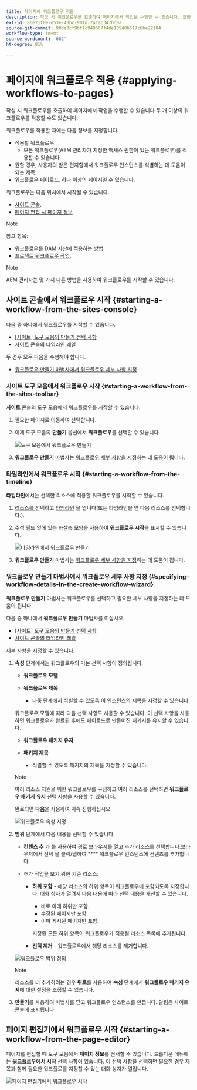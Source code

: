 ```yaml
---
title: 페이지에 워크플로우 적용
description: 작성 시 워크플로우를 호출하여 페이지에서 작업을 수행할 수 있습니다. 또한 둘 이상의 워크플로우를 적용할 수도 있습니다.
exl-id: 86e71f0e-e53e-40bc-901d-2a1ab347bd0a
source-git-commit: 90de3cf9bf1c949667f4de109d0b517c6be22184
workflow-type: tm+mt
source-wordcount: '662'
ht-degree: 81%

---
```


# 페이지에 워크플로우 적용 {#applying-workflows-to-pages}

작성 시 워크플로우를 호출하여 페이지에서 작업을 수행할 수 있습니다.두 개 이상의 워크플로우를 적용할 수도 있습니다.

워크플로우를 적용할 때에는 다음 정보를 지정합니다.

* 적용할 워크플로우.
   *  모든 워크플로우(AEM 관리자가 지정한 액세스 권한이 있는 워크플로우)를 적용할 수 있습니다.
* 원할 경우, 사용자의 받은 편지함에서 워크플로우 인스턴스를 식별하는 데 도움이 되는 제목.
* 워크플로우 페이로드. 하나 이상의 페이지일 수 있습니다.

워크플로우는 다음 위치에서 시작될 수 있습니다.

* [사이트 콘솔](#starting-a-workflow-from-the-sites-console).
* [페이지 편집 시 페이지 정보](#starting-a-workflow-from-the-page-editor)

>[!NOTE]
>
>참고 항목:
>
>* 워크플로우를 DAM 자산에 적용하는 방법
>* [프로젝트 워크플로우 작업](/help/sites-cloud/authoring/projects/workflows.md).


<!-- 
>* [How to apply workflows to DAM assets](/help/assets/assets-workflow.md).
>* [Working with Project Workflows](/help/sites-cloud/authoring/projects/workflows.md).
-->

>[!NOTE]
>
>AEM 관리자는 몇 가지 다른 방법을 사용하여 워크플로우를 시작할 수 있습니다.

<!-- 
>AEM administrators can [start workflows using several other methods](/help/sites-administering/workflows-starting.md).
-->

## 사이트 콘솔에서 워크플로우 시작 {#starting-a-workflow-from-the-sites-console}

다음 중 하나에서 워크플로우를 시작할 수 있습니다.

* [[사이트] 도구 모음의 만들기 선택 사항](#starting-a-workflow-from-the-sites-toolbar)
* [사이트 콘솔의 타임라인 레일](#starting-a-workflow-from-the-timeline)

두 경우 모두 다음을 수행해야 합니다.

* [워크플로우 만들기 마법사에서 워크플로우 세부 사항 지정](#specifying-workflow-details-in-the-create-workflow-wizard)

### 사이트 도구 모음에서 워크플로우 시작 {#starting-a-workflow-from-the-sites-toolbar}

**사이트** 콘솔의 도구 모음에서 워크플로우를 시작할 수 있습니다.

1. 필요한 페이지로 이동하여 선택합니다.

1. 이제 도구 모음의 **만들기** 옵션에서 **워크플로우**&#x200B;를 선택할 수 있습니다.

   ![도구 모음에서 워크플로우 만들기](/help/sites-cloud/authoring/assets/workflows-create-from-toolbar.png)

1. **워크플로우 만들기** 마법사는 [워크플로우 세부 사항을 지정](#specifying-workflow-details-in-the-create-workflow-wizard)하는 데 도움이 됩니다.

### 타임라인에서 워크플로우 시작  {#starting-a-workflow-from-the-timeline}

**타임라인**&#x200B;에서는 선택한 리소스에 적용할 워크플로우를 시작할 수 있습니다.

1. [리소스를 ](/help/sites-cloud/authoring/getting-started/basic-handling.md#viewing-and-selecting-resources) 선택하고  [타임라인](/help/sites-cloud/authoring/getting-started/basic-handling.md#timeline) 을 엽니다(또는 타임라인을 연 다음 리소스를 선택합니다.).
1. 주석 필드 옆에 있는 화살촉 모양을 사용하여 **워크플로우 시작**&#x200B;을 표시할 수 있습니다.

   ![타임라인에서 워크플로우 만들기](/help/sites-cloud/authoring/assets/workflows-create-from-timeline.png)

1. **워크플로우 만들기** 마법사는 [워크플로우 세부 사항을 지정](#specifying-workflow-details-in-the-create-workflow-wizard)하는 데 도움이 됩니다.

### 워크플로우 만들기 마법사에서 워크플로우 세부 사항 지정  {#specifying-workflow-details-in-the-create-workflow-wizard}

**워크플로우 만들기** 마법사는 워크플로우를 선택하고 필요한 세부 사항을 지정하는 데 도움이 됩니다.

다음 중 하나에서 **워크플로우 만들기** 마법사를 여십시오.

* [[사이트] 도구 모음의 만들기 선택 사항](#starting-a-workflow-from-the-sites-toolbar)
* [사이트 콘솔의 타임라인 레일](#starting-a-workflow-from-the-timeline)

세부 사항을 지정할 수 있습니다.

1. **속성** 단계에서는 워크플로우의 기본 선택 사항이 정의됩니다.

   * **워크플로우 모델**
   * **워크플로우 제목**

      * 나중 단계에서 식별할 수 있도록 이 인스턴스의 제목을 지정할 수 있습니다.

   워크플로우 모델에 따라 다음 선택 사항도 사용할 수 있습니다. 이 선택 사항을 사용하면 워크플로우가 완료된 후에도 페이로드로 만들어진 패키지를 유지할 수 있습니다.

   * **워크플로우 패키지 유지**
   * **패키지 제목**

      * 식별할 수 있도록 패키지의 제목을 지정할 수 있습니다.
   >[!NOTE]
   >
   >여러 리소스 지원을 위한 워크플로우를 구성하고 여러 리소스를 선택하면 **워크플로우 패키지 유지** 선택 사항을 사용할 수 있습니다.

   <!--
   >The **Keep workflow package** option is available when the workflow has been configured for [Multi Resource Support](/help/sites-developing/workflows-models.md#configuring-a-workflow-for-multi-resource-support) and multiple resources have been selected.
   -->

   완료되면 **다음**&#x200B;을 사용하여 계속 진행하십시오.

   ![워크플로우 속성 지정](/help/sites-cloud/authoring/assets/workflows-properties.png)

1. **범위** 단계에서 다음 내용을 선택할 수 있습니다.

   * **컨텐츠 추** 가 를 사용하여  [경로 브라우저를 열고 ](/help/sites-cloud/authoring/fundamentals/environment-tools.md#path-browser) 추가 리소스를 선택합니다.브라우저에서 선택 을 클릭/탭하여  **** 워크플로우 인스턴스에 컨텐츠를 추가합니다.

   * 추가 작업을 보기 위한 기존 리소스:

      * **하위 포함** - 해당 리소스의 하위 항목이 워크플로우에 포함되도록 지정합니다.
 대화 상자가 열려서 다음 내용에 따라 선택 내용을 개선할 수 있습니다.

         * 바로 아래 하위만 포함.
         * 수정된 페이지만 포함.
         * 이미 게시된 페이지만 포함.

         지정된 모든 하위 항목이 워크플로우가 적용될 리소스 목록에 추가됩니다.

      * **선택 제거** - 워크플로우에서 해당 리소스를 제거합니다.

   ![워크플로우 범위 정의](/help/sites-cloud/authoring/assets/workflows-scope.png)

   >[!NOTE]
   >
   >리소스를 더 추가하려는 경우 **뒤로**&#x200B;를 사용하여 **속성** 단계에서 **워크플로우 패키지 유지**&#x200B;에 대한 설정을 조정할 수 있습니다.

1. **만들기**&#x200B;를 사용하여 마법사를 닫고 워크플로우 인스턴스를 만듭니다. 알림은 사이트 콘솔에 표시됩니다.

## 페이지 편집기에서 워크플로우 시작  {#starting-a-workflow-from-the-page-editor}

페이지를 편집할 때 도구 모음에서 **페이지 정보**&#x200B;를 선택할 수 있습니다. 드롭다운 메뉴에는 **워크플로우에서 시작** 선택 사항이 있습니다. 이 선택 사항을 선택하면 필요한 경우 제목과 함께 필요한 워크플로를 지정할 수 있는 대화 상자가 열립니다.

![페이지 편집기에서 워크플로우 시작](/help/sites-cloud/authoring/assets/workflows-create-page-editor.png)
